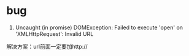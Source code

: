 # bug


1. Uncaught (in promise) DOMException: Failed to execute 'open' on 'XMLHttpRequest': Invalid URL

解决方案：url前面一定要加http://